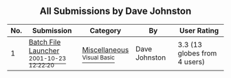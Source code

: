 ﻿<div align="center">

## All Submissions by Dave Johnston

</div>

No.  | Submission | Category | By   | User Rating
---- | ---------- | -------- | ---- | -----------
1 | [Batch File Launcher<br /><sup>2001-10-23 12:22:20</sup>](https://github.com/Planet-Source-Code/dave-johnston-batch-file-launcher__1-28363) | [Miscellaneous<br /><sup>Visual Basic</sup>](../ByCategory/miscellaneous__1-1.md) | Dave Johnston | 3.3 (13 globes from 4 users)
